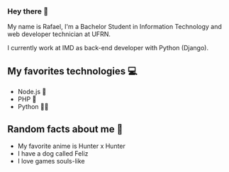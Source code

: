 ### Hey there 👋

My name is Rafael, I'm a Bachelor Student in Information Technology and web developer technician at UFRN.

I currently work at IMD as back-end developer with Python (Django).

## My favorites technologies 💻

- Node.js 💚
- PHP 💙
- Python 💙💛

## Random facts about me 🎈
- My favorite anime is Hunter x Hunter
- I have a dog called Feliz
- I love games souls-like

